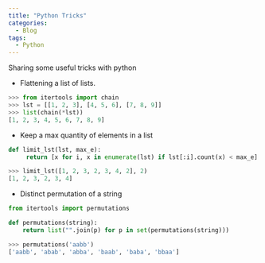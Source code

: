 ```yaml
---
title: "Python Tricks"
categories:
  - Blog
tags:
  - Python 
---
```


Sharing some useful tricks with python 

 - Flattening a list of lists.

```python
>>> from itertools import chain
>>> lst = [[1, 2, 3], [4, 5, 6], [7, 8, 9]]
>>> list(chain(*lst))
[1, 2, 3, 4, 5, 6, 7, 8, 9]
```

 - Keep a max quantity of elements in a list

```python
def limit_lst(lst, max_e):
     return [x for i, x in enumerate(lst) if lst[:i].count(x) < max_e]

>>> limit_lst([1, 2, 3, 2, 3, 4, 2], 2)
[1, 2, 3, 2, 3, 4]
```

 - Distinct permutation of a string

```python
from itertools import permutations

def permutations(string):
    return list("".join(p) for p in set(permutations(string)))

>>> permutations('aabb')
['aabb', 'abab', 'abba', 'baab', 'baba', 'bbaa']
```
